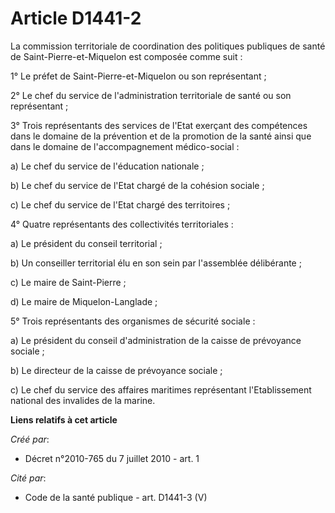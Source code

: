 # Article D1441-2

La commission territoriale de coordination des politiques publiques de santé de Saint-Pierre-et-Miquelon est composée comme
suit : 

1° Le préfet de Saint-Pierre-et-Miquelon ou son représentant ; 

2° Le chef du service de l'administration territoriale de santé ou son représentant ; 

3° Trois représentants des services de l'Etat exerçant des compétences dans le domaine de la prévention et de la promotion de
la santé ainsi que dans le domaine de l'accompagnement médico-social : 

a) Le chef du service de l'éducation nationale ; 

b) Le chef du service de l'Etat chargé de la cohésion sociale ; 

c) Le chef du service de l'Etat chargé des territoires ; 

4° Quatre représentants des collectivités territoriales : 

a) Le président du conseil territorial ; 

b) Un conseiller territorial élu en son sein par l'assemblée délibérante ; 

c) Le maire de Saint-Pierre ; 

d) Le maire de Miquelon-Langlade ; 

5° Trois représentants des organismes de sécurité sociale : 

a) Le président du conseil d'administration de la caisse de prévoyance sociale ; 

b) Le directeur de la caisse de prévoyance sociale ; 

c) Le chef du service des affaires maritimes représentant l'Etablissement national des invalides de la marine.

**Liens relatifs à cet article**

_Créé par_:

  - Décret n°2010-765 du 7 juillet 2010 - art. 1

_Cité par_:

  - Code de la santé publique - art. D1441-3 (V)

